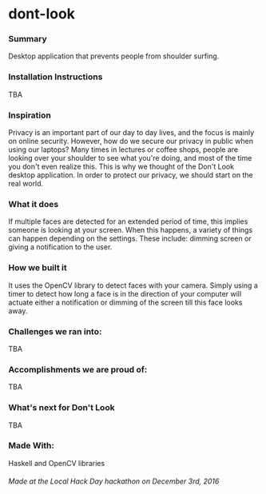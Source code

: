 # dont-look

### Summary
Desktop application that prevents people from shoulder surfing.


### Installation Instructions
TBA

### Inspiration
Privacy is an important part of our day to day lives, and the focus is mainly on online security. However, how do we secure our privacy in public when using our laptops? Many times in lectures or coffee shops, people are looking over your shoulder to see what you're doing, and most of the time you don't even realize this. This is why we thought of the Don't Look desktop application. In order to protect our privacy, we should start on the real world.

### What it does
If multiple faces are detected for an extended period of time, this implies someone is looking at your screen. When this happens, a variety of things can happen depending on the settings. These include: dimming screen or giving a notification to the user.

### How we built it
It uses the OpenCV library to detect faces with your camera. Simply using a timer to detect how long a face is in the direction of your computer will actuate either a notification or dimming of the screen till this face looks away.

### Challenges we ran into:
TBA

### Accomplishments we are proud of:
TBA

### What's next for Don't Look
TBA

### Made With:
Haskell and OpenCV libraries

###### Made at the Local Hack Day hackathon on December 3rd, 2016
